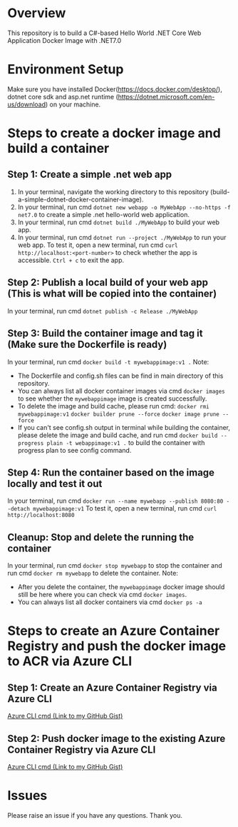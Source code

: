 # Overview
This repository is to build a C#-based Hello World .NET Core Web Application Docker Image with .NET7.0

# Environment Setup
Make sure you have installed Docker(https://docs.docker.com/desktop/), dotnet core sdk and asp.net runtime (https://dotnet.microsoft.com/en-us/download) on your machine.

# Steps to create a docker image and build a container
## Step 1: Create a simple .net web app
1. In your terminal, navigate the working directory to this repository (build-a-simple-dotnet-docker-container-image). 
2. In your terminal, run cmd `dotnet new webapp -o MyWebApp --no-https -f net7.0` to create a simple .net hello-world web application.
3. In your terminal, run cmd `dotnet build ./MyWebApp` to build your web app.
4. In your terminal, run cmd `dotnet run --project ./MyWebApp` to run your web app. To test it, open a new terminal, run cmd `curl http://localhost:<port-number>` to check whether the app is accessible. `Ctrl + c` to exit the app.

## Step 2: Publish a local build of your web app (This is what will be copied into the container)
In your terminal, run cmd `dotnet publish -c Release ./MyWebApp`

## Step 3: Build the container image and tag it (Make sure the Dockerfile is ready)
In your terminal, run cmd `docker build -t mywebappimage:v1 .`
Note: 
- The Dockerfile and config.sh files can be find in main directory of this repository.
- You can always list all docker container images via cmd `docker images` to see whether the `mywebappimage` image is created successfully.
- To delete the image and build cache, please run cmd: `docker rmi mywebappimage:v1` `docker builder prune --force` `docker image prune --force`
- If you can't see config.sh output in terminal while building the container, please delete the image and build cache, and run cmd `docker build --progress plain -t webappimage:v1 .` to build the container with progress plan to see config command.

## Step 4:  Run the container based on the image locally and test it out
In your terminal, run cmd `docker run --name mywebapp --publish 8080:80 --detach mywebappimage:v1`
To test it, open a new terminal, run cmd `curl http://localhost:8080`

## Cleanup: Stop and delete the running the container
In your terminal, run cmd `docker stop mywebapp` to stop the container and run cmd `docker rm mywebapp` to delete the container.
Note: 
- After you delete the container, the `mywebappimage` docker image should still be here where you can check via cmd `docker images`.
- You can always list all docker containers via cmd `docker ps -a`

# Steps to create an Azure Container Registry and push the docker image to ACR via Azure CLI
## Step 1: Create an Azure Container Registry via Azure CLI
[Azure CLI cmd (Link to my GitHub Gist)](https://gist.github.com/ysonggh/7752f26d9ff5f8bfe9a6dd38c994c128)

## Step 2: Push docker image to the existing Azure Container Registry via Azure CLI
[Azure CLI cmd (Link to my GitHub Gist)](https://gist.github.com/ysonggh/cbbe516e186fd08783b2e81e59ce9d77)


# Issues
Please raise an issue if you have any questions. Thank you.
